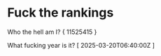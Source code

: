 # Fuck the rankings

Who the hell am I?
{ 11525415 }

What fucking year is it?
[ 2025-03-20T06:40:00Z ]
